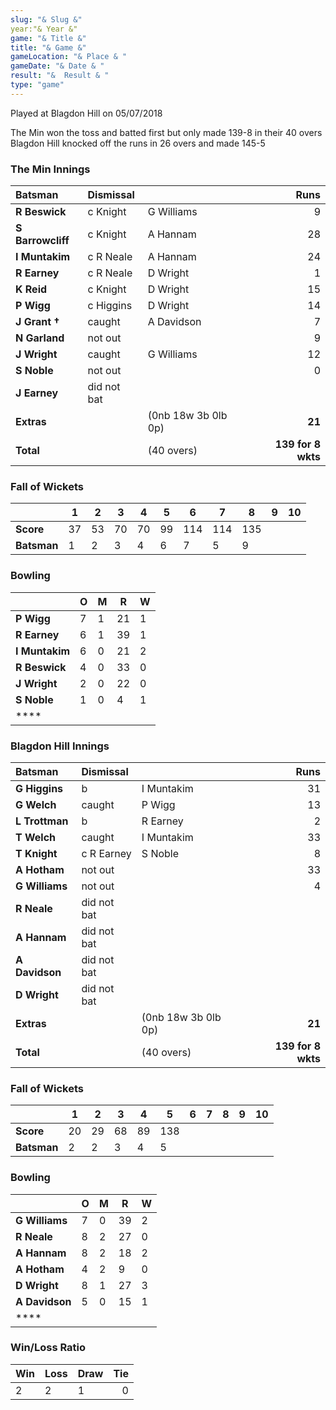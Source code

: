 ```yaml
---
slug: "& Slug &"
year:"& Year &"
game: "& Title &"
title: "& Game &"
gameLocation: "& Place & "
gameDate: "& Date & "
result: "&  Result & "
type: "game"
---
```


Played at Blagdon Hill on 05/07/2018

The Min won the toss and batted first but only made 139-8 in their 40 overs  Blagdon Hill knocked off the runs in 26 overs and made 145-5

### The Min Innings

| Batsman | Dismissal | | Runs |
|:---|:---|---|---:|
| **R Beswick** | c Knight | G Williams | 9 |
| **S Barrowcliff** | c Knight | A Hannam | 28 |
| **I Muntakim** | c R Neale | A Hannam | 24 |
| **R Earney** | c R Neale | D Wright | 1 |
| **K Reid** | c Knight | D Wright | 15 |
| **P Wigg** | c Higgins | D Wright | 14 |
| **J Grant &dagger;** | caught | A Davidson | 7 |
| **N Garland** | not out |  | 9 |
| **J Wright** | caught | G Williams | 12 |
| **S Noble** | not out |  | 0 |
| **J Earney** | did not bat |  |  |
| **Extras** | | (0nb 18w 3b 0lb 0p) | **21** |
| **Total** | | (40 overs) | **139 for 8 wkts** |

### Fall of Wickets

| | **1** | **2** | **3** | **4** | **5** | **6** | **7** | **8** | **9** | **10** |
|---|---|---|---|---|---|---|---|---|---|---|
| **Score** | 37 | 53 | 70 | 70 | 99 | 114 | 114 | 135 |  |  |
| **Batsman** | 1 | 2 | 3 | 4 | 6 | 7 | 5 | 9 |  |  |

### Bowling

| | O   | M | R  | W |
|---|---|---|---|---|
| **P Wigg** | 7 | 1 | 21 | 1 |
| **R Earney** | 6 | 1 | 39 | 1 |
| **I Muntakim** | 6 | 0 | 21 | 2 |
| **R Beswick** | 4 | 0 | 33 | 0 |
| **J Wright** | 2 | 0 | 22 | 0 |
| **S Noble** | 1 | 0 | 4 | 1 |
| **** |  |  |  |  |

### Blagdon Hill Innings

| Batsman | Dismissal | | Runs |
|:---|:---|---|---:|
| **G Higgins** | b |  I Muntakim | 31 |
| **G Welch** | caught | P Wigg | 13 |
| **L Trottman** | b | R Earney | 2 |
| **T Welch** | caught | I Muntakim | 33 |
| **T Knight** | c R Earney | S Noble | 8 |
| **A Hotham** | not out |  | 33 |
| **G Williams** | not out |  | 4 |
| **R Neale** | did not bat |  |  |
| **A Hannam** | did not bat |  |  |
| **A Davidson** | did not bat |  |  |
| **D Wright** | did not bat |  |  |
| **Extras** | | (0nb 18w 3b 0lb 0p) | **21** |
| **Total** | | (40 overs) | **139 for 8 wkts** |

### Fall of Wickets

| | **1** | **2** | **3** | **4** | **5** | **6** | **7** | **8** | **9** | **10** |
|---|---|---|---|---|---|---|---|---|---|---|
| **Score** | 20 | 29 | 68 | 89 | 138 |  |  |  |  |  |
| **Batsman** | 2 | 2 | 3 | 4 | 5 |  |  |  |  |  |

### Bowling

| | O   | M | R  | W |
|---|---|---|---|---|
| **G Williams** | 7 | 0 | 39 | 2 |
| **R Neale** | 8 | 2 | 27 | 0 |
| **A Hannam** | 8 | 2 | 18 | 2 |
| **A Hotham** | 4 | 2 | 9 | 0 |
| **D Wright** | 8 | 1 | 27 | 3 |
| **A Davidson** | 5 | 0 | 15 | 1 |
| **** |  |  |  |  |

### Win/Loss Ratio

| Win | Loss | Draw |Tie |
|:---|:---|---|---:|
| 2 | 2 | 1 | 0 |

